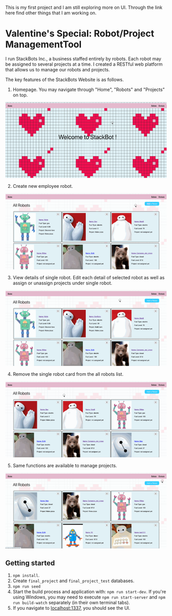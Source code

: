 This is my first project and I am still exploring more on UI. Through the link here find other things that I am working on.

# Valentine's Special: Robot/Project ManagementTool
I run StackBots Inc., a business staffed entirely by robots. Each robot may be assigned to several projects at a time. I created a RESTful web platform that allows us to manage our robots and projects. 

The key features of the StackBots Website is as follows. 
1. Homepage. You may navigate through "Home", "Robots" and "Projects" on top.

![Homepage](public/overall.gif)

2. Create new employee robot.

![Create](public/gifs/Create.gif)

3. View details of single robot. Edit each detail of selected robot as well as assign or unassign projects under single robot. 

![Edit](public/gifs/Edit.gif)

4. Remove the single robot card from the all robots list.

![Remove](public/gifs/Remove.gif)

5.  Same functions are available to manage projects. 

![Project](public/gifs/Project.gif)


## Getting started

1. `npm install`.
2. Create `final_project` and `final_project_test` databases.
3. `npm run seed`
4. Start the build process and application with: `npm run start-dev`. If you're using Windows, you may need to execute `npm run start-server` and `npm run build-watch` separately (in their own terminal tabs).
5. If you navigate to [localhost:1337](http://localhost:1337), you should see the UI.


